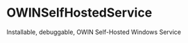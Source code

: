 OWINSelfHostedService
=====================

Installable, debuggable, OWIN Self-Hosted Windows Service
